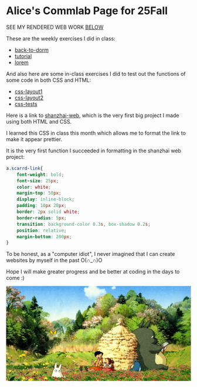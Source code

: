 # Alice's Commlab Page for 25Fall

SEE MY RENDERED WEB WORK [BELOW]( https://aaaaaalice2206.github.io/CommLab/)

These are the weekly exercises I did in class:
* [back-to-dorm](back-to-dorm)
* [tutorial](tutorial)
* [lorem](lorem)

And also here are some in-class exercises I did to test out the functions of some code in both CSS and HTML:
* [css-layout1](css-layout1)
* [css-layout2](css-layout2)
* [css-tests](css-tests)


Here is a link to [shanzhai-web](shanzhai-web), which is the very first big project I made using both HTML and CSS.


I learned this CSS in class this month which allows me to format the link to make it appear prettier. 

It is the very first function I succeeded in formatting in the shanzhai web project:
```css
a.scarrd-link{
    font-weight: bold;
    font-size: 25px;
    color: white;
    margin-top: 50px;
    display: inline-block;
    padding: 10px 20px;
    border: 2px solid white;
    border-radius: 5px;
    transition: background-color 0.3s, box-shadow 0.2s;
    position: relative;
    margin-bottom: 200px;
}
```

To be honest, as a "computer idiot", I never imagined that I can create websites by myself in the past O(∩_∩)O

Hope I will make greater progress and be better at coding in the days to come :)

![Totoro](Totoro.png)



